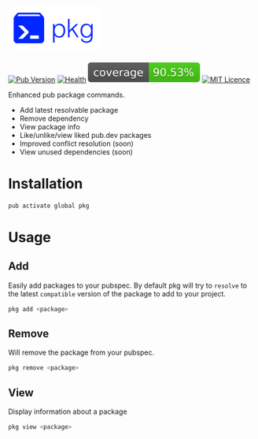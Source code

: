 # ![pkg](https://github.com/leoafarias/pkg/blob/main/assets/pkg-logo.png?raw=true)

<!-- ![GitHub stars](https://img.shields.io/github/stars/leoafarias/pkg?style=social) -->

[![Pub Version](https://img.shields.io/pub/v/pkg?label=version&style=flat-square)](https://pub.dev/packages/pkg/changelog)
[![Health](https://img.shields.io/badge/dynamic/json?color=blue&label=health&query=pub_points&url=http://www.pubscore.gq/pub-points?package=pkg&style=flat-square&cacheSeconds=90000)](https://pub.dev/packages/pkg/score) ![Coverage](https://raw.githubusercontent.com/leoafarias/pkg/main/assets/coverage_badge.svg?sanitize=true) [![MIT Licence](https://img.shields.io/github/license/leoafarias/pkg?style=flat-square&longCache=true)](https://opensource.org/licenses/mit-license.php)

Enhanced pub package commands.

- Add latest resolvable package
- Remove dependency
- View package info
- Like/unlike/view liked pub.dev packages
- Improved conflict resolution (soon)
- View unused dependencies (soon)

# Installation

```bash
pub activate global pkg
```

# Usage

## Add

Easily add packages to your pubspec. By default pkg will try to `resolve` to the latest `compatible` version of the package to add to your project.

```bash
pkg add <package>
```

## Remove

Will remove the package from your pubspec.

```bash
pkg remove <package>
```

## View

Display information about a package

```bash
pkg view <package>
```
